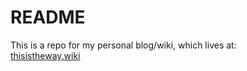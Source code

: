 # README 

This is a repo for my personal blog/wiki, which lives at:\
[thisistheway.wiki](https://thisistheway.wiki)
